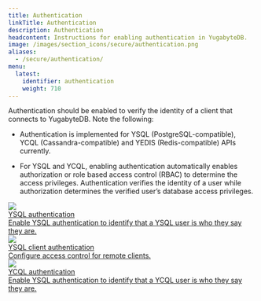 ```yaml
---
title: Authentication
linkTitle: Authentication
description: Authentication
headcontent: Instructions for enabling authentication in YugabyteDB.
image: /images/section_icons/secure/authentication.png
aliases:
  - /secure/authentication/
menu:
  latest:
    identifier: authentication
    weight: 710
---
```


Authentication should be enabled to verify the identity of a client that connects to YugabyteDB. Note the following:

- Authentication is implemented for YSQL (PostgreSQL-compatible), YCQL (Cassandra-compatible) and YEDIS (Redis-compatible) APIs currently.

- For YSQL and YCQL, enabling authentication automatically enables authorization or role based access control (RBAC) to determine the access privileges. Authentication verifies the identity of a user while authorization determines the verified user’s database access privileges.

<div class="row">
  <div class="col-12 col-md-6 col-lg-12 col-xl-6">
    <a class="section-link icon-offset" href="ysql-authentication/">
      <div class="head">
        <img class="icon" src="/images/section_icons/secure/authentication.png" aria-hidden="true" />
        <div class="title">YSQL authentication</div>
      </div>
      <div class="body">
          Enable YSQL authentication to identify that a YSQL user is who they say they are.
      </div>
    </a>
  </div>
  <div class="col-12 col-md-6 col-lg-12 col-xl-6">
    <a class="section-link icon-offset" href="ysql-client-authentication/">
      <div class="head">
        <img class="icon" src="/images/section_icons/secure/authentication.png" aria-hidden="true" />
        <div class="title">YSQL client authentication</div>
      </div>
      <div class="body">
          Configure access control for remote clients.
      </div>
    </a>
  </div>
  <div class="col-12 col-md-6 col-lg-12 col-xl-6">
    <a class="section-link icon-offset" href="ycql-authentication/">
      <div class="head">
        <img class="icon" src="/images/section_icons/secure/authentication.png" aria-hidden="true" />
        <div class="title">YCQL authentication</div>
      </div>
      <div class="body">
          Enable YSQL authentication to identify that a YCQL user is who they say they are.
      </div>
    </a>
  </div>
</div>
